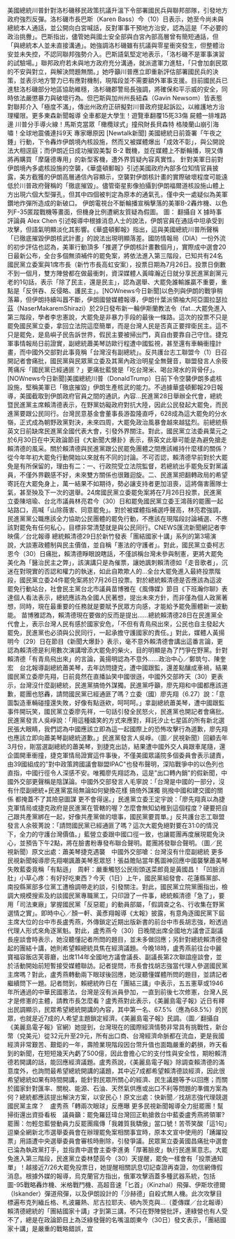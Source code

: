 美國總統川普針對洛杉磯移民政策抗議升溫下令部署國民兵與聯邦部隊，引發地方政府強烈反彈。洛杉磯市長巴斯（Karen Bass）今（10）日表示，她至今尚未與總統本人通話，並公開向白宮喊話，反對軍事干預地方治安，認為這是「不必要的政治挑釁」。巴斯指出，儘管她與國土安全部與白宮內部高層曾有簡短通話，但「與總統本人並未直接溝通」。她強調洛杉磯雖有抗議與零星衝突發生，但整體治安並未失控，不認同聯邦強勢介入。巴斯語氣堅定地表示，「洛杉磯不是軍事演習的試驗場。」聯邦政府若未與地方政府充分溝通，就派遣軍力進駐，「只會加劇民眾的不安與對立，與解決問題無關。」她呼籲川普應立即重新評估部署國民兵的決策，並表示地方警力已有應對機制，現階段並不需要額外軍事支援。目前國民兵已進駐洛杉磯部分地區協助維穩，洛杉磯郡警局長強調，將確保和平示威的安全，同時依法嚴懲暴力與破壞行為。但巴斯與加州州長紐森（Gavin Newsom）皆表態對聯邦介入「極度不滿」，傳出州政府正研擬對川普政府提起訴訟，以維護地方治理權限。更多東森新聞報導 全車都是大學生！遊覽車翻覆15死33傷 屍體一排堆路邊  川普分手導火線！馬斯克當眾「橄欖球式」撞飛財長貝森特  格陵蘭山崩引海嘯！全球地震儀連抖9天 專家曝原因 [Newtalk新聞] 美國總統日前簽署「午夜之錘」行動，下令轟炸伊朗境內核設施，然而又被媒體爆出「成效不彰」，與公開說法大相逕庭；而伊朗近日成功摧毀美製 B-2 戰機，並在媒體上不斷輪播，現又傳將再購買「摩薩德專用」的新型客機，遭外界質疑內容真實性。 針對美軍日前對伊朗境內多處核設施的空襲，《華盛頓郵報》引述美國政府內部多位知情官員披露，美方截獲的伊朗高層通信內容顯示，空襲對伊朗核計畫的實際破壞程度可能遠低於川普政府聲稱的「徹底摧毀」。儘管衛星影像拍攝到伊朗福爾道核設施山體上方出現六個大型彈孔，但其中四個被判定為原本的通氣孔，僅中央一處疑似為美軍鑽地炸彈所造成的新破口。 伊朗電視台不斷輪播宣稱擊落的美軍B-2轟炸機、以色列F-35匿蹤戰機等畫面，但機身比例遭網友質疑為假圖。 圖： 翻攝自 X 據時事評論員 Alex Chen 引述報導中根據消息人士的說法，伊朗官員在通話中坦承受到攻擊，但語氣明顯淡化其影響。《華盛頓郵報》指出，這與美國總統川普所聲稱「已徹底摧毀伊朗核武計畫」的說法出現明顯落差。國防情報局（DIA）一份外流的初步評估也認為，美軍行動頂多「推遲了伊朗核計畫數個月」，實際成中選會20日最新公布，全台多個無須補件的罷免案，將依法進入第三階段，已知共有24名國民黨立委案與1席市長（新竹市長高虹安案），投票日期為7月26日。投票日倒數不到一個月，雙方陣營都在做最衝刺，資深媒體人黃暐瀚近日就分享民進黨創黨元老的1句話，表示「除了民主，還是民主」，認為選舉、大罷免誰輸誰贏不重要，重點是「反併吞、反侵略、護民主」。[NOWnews今日新聞]以色列與伊朗的戰爭稍落幕，但伊朗持續叫囂不斷，伊朗國營媒體報導，伊朗什葉派領袖大阿亞圖拉瑟拉茲（NaserMakaremShirazi）於29日發布新一輪伊斯蘭教法令（fat...大罷免進入第三階段，學者李忠憲說，大罷免是非暴力手段的最後一條路。這次的投票不只是罷免國民黨立委，拿回立法院這麼簡單，而是台灣人民是否真正要捍衛民主。這不只是罷免，是島嶼子民告訴世界，假民主要被掃出門，真自由要靠自己守住。捷克軍事情報局日前證實，副總統蕭美琴訪歐行程遭中國監視，甚至還有車輛衝撞計畫，而中國外交部對此事竟稱「台灣沒有副總統」。反共護台志工聯盟今（1）日召開記者會痛批，國民黨與民眾黨立委及其黨內政治明星全無聲音，聯盟發言人余筱菁痛斥「國民黨已經通匪？」更痛批藍營是「吃台灣米、喝台灣水的背骨仔」。[NOWnews今日新聞]美國總統川普（DonaldTrump）日前下令空襲伊朗多處核設施，堅稱美軍已「徹底摧毀」伊朗生產核武的能力。不過據華盛頓郵報29日報導，美國截取到伊朗政府官員之間的通訊，內容...民進黨28日舉辦全代會，總統暨民進黨主席賴清德表示，在野黨妨礙政府對抗大陸，因此公民發起大罷免，而民進黨要跟公民同行。台灣民意基金會董事長游盈隆直呼，628成為這大罷免的分水嶺，正式成為朝野政黨對決，未來四周，大罷免政治風暴會越來越猛烈。前總統蔡英文日前缺席民進黨全國代表大會，引發外界關注。對此，國民黨立法委員葉元之於6月30日在中天政論節目《大新聞大爆卦》表示，蔡英文此舉可能是為避免搶走賴清德的風采。關於賴清德與民進黨跟公民罷免團體之間應該維持什麼樣的關係？從今年年初大罷免行動開始以來就有不同的討論。不可否認，賴清德早前對於大罷免是有所保留的，理由有二：一、行政院受立法院監督，若總統出手罷免反對黨議員，不僅外界觀感不好，未來雙方關係也很難迴旋。二、民進黨把翻轉政局的希望寄託在大罷免身上，萬一結果不如期待，勢必讓支持者更加沮喪，這將傷害團隊士氣，甚至殃及下一次的選舉。24席國民黨立委罷免案將在7月26日投票，民進黨立委陳培瑜、台北市議員林亮君今（30）日和罷免國民黨立委王鴻薇的罷團一起站路口，高喊「山除薇害、同意罷免」。對於被媒體指補選呼聲高，林亮君強調，民進黨黨公職應該全力協助公民團體的罷免行動，不應該在現階段討論補選、不應該對罷免有任何私心，目標非常清楚就是與公民同行。CNEWS匯流新聞網記者李映儒／台北報導 總統賴清德29日於新竹發表「團結國家十講」系列的第3場演說，大談憲政體制與民主價值，並自稱「憲法的守護者」。對此，國民黨立委柯志恩今（30）日痛批，賴清德睜眼說瞎話，不僅誤稱台灣未參與制憲，更將大罷免美化為「醫治民主之弊」，該演講只是為催票，讓她諷刺賴清德如「走音歌者」，沉迷在對現實的否認和權力的執迷，如此自欺欺人的...全台大罷免進入最終投票階段，國民黨立委24件罷免案將於7月26日投票。對於總統賴清德是否應該為這波罷免行動站台，社會民主黨台北市議員苗博雅在《風傳媒》節目《下班瀚你聊》表達個人看法表示，總統應該為全國人民著想，提出未來方針，而非僅為個人政黨著想，同時，現在最重要的任務就是要賦予民眾方向感，才能給予罷免團體新一波動能。 苗博雅認為，賴清德現在要做的反而是提出......總統賴清德28日在民進黨全代會上，表示台灣人民有感於國家安危，「不但有青鳥飛出來，公民也自主發起大罷免，民進黨也必須與公民同行，一起承擔守護國家的責任。」對此，媒體人黃揚明今（29）日在節目《新聞大爆卦》表示，毫不意外賴清德會講出這番言論，更認為賴清德是利用數次演講增添大罷免的柴火，目的明顯是為了鬥爭在野黨。針對賴清德「有青鳥飛出來」的言論，黃揚明認為不意外......政治中心／鄭筑勻、陳奎宏　台北報導副總統蕭美琴，去年訪問捷克，遭中國跟監，還差點釀成車禍，結果國民黨立委廖先翔，日前竟然在直播訕笑中國很遜，中國外交部昨天（30）更表示，台灣沒什麼副總統，民進黨搞倚外謀獨。民進黨呼籲，廖先翔和中國都應該道歉，罷團也怒轟，請問國民黨已經通匪了嗎？立委（國）廖先翔（6.27）說：「意圖製造車輛碰撞還失敗，好像有點遜欸，呵呵呵。」拿副總統蕭美琴，遭中國跟監事件開玩笑，國民黨立委廖先祥，一句話引發全民怒火，民進黨也開記者會痛批。民進黨發言人吳崢說：「用這種嬉笑的方式來應對，拜託汐止七星區的所有新北選民張大眼睛，我們認為中國應該立即為這一起國際上的恐怖攻擊行為道歉，廖先翔也應該立即向蕭美琴副總統道歉。」民進黨發言人吳崢。（圖／民視新聞）回顧去年3月份，剛當選副總統的蕭美琴，到捷克出訪，結果遭中國外交人員跟車尾隨，還企圖開車衝撞，捷克軍情局證實這件事後，不僅美國眾議院多個委員會表示譴責，由39國組成的"對中政策跨國議會聯盟IPAC"也發布聲明，深陷戰爭中的以色列也直指，中國行徑令人深感不安。唯獨廖先翔認為，這是"出口轉內銷"的假新聞，中國外交部更聲稱是陰謀論。中國外交部發言人毛寧說：「台灣是中國的一部分，沒有什麼副總統+民進黨當局無論如何變換花樣 搞倚外謀獨 挑撥中國和建交國的關係 都掩蓋不了其險惡圖謀 更不會得逞。」民進黨立委王定宇說：「廖先翔真以為捷克軍情局或捷克政府是民進黨在管轄的喔？怎麼會無知幼稚到這個程度？硬要把自己跟共產黨綁在一起，好像共產黨做的壞事，國民黨要買單。」反共護台志工聯盟發言人余筱菁說：「請問國民黨已經通匪了嗎？這次大罷免絕對要在31:0的情況下，全力的守護台灣價值。」藍營立委跟中國口徑一致，也讓罷團再度展現罷免決心，並預告下午2點，將在臉書粉專發布聯合聲明。罷團將發聯合聲明。（圖／民視新聞）原文出處：蕭美琴捷克遇襲　中國外交部嗆：台灣沒有什麼副總統 更多民視新聞報導廖先翔嘲諷蕭美琴惹眾怒！張益贍貼當年舊圖神回應中國襲擊蕭美琴失敗藍委竟稱「有點遜」　周軒：嚴重觸怒公民街頭送菜郎竟是黃國昌！「凹臉消肚」小草心疼：有好好吃東西？今天（1日）上午，國民黨組發會、花蓮縣黨部、南投縣黨部多位黨工遭檢調帶走約談，引發關注。對此，國民黨立院黨團指出，檢調大規模搜索及約談國民黨專職黨工，只印證了一件事，總統賴清德「急了」，要用「司法東廠」掌握國民黨「反惡罷」的動員部屬，「假調查之名、行收集在野黨選情之實」。即時中心／顏一軒、黃彥翔報導《太報》披露，有意角逐國民黨下屆主席大位的台中市長盧秀燕，外傳鎖定近期出版新書的前台中市長胡志強，盼透過代理人形式來角逐黨魁。對此，盧秀燕今（30）日晚間出席全國地方議會正副議長座談會時表示，她沒聽懂記者所問的題目，並未多做回應；另針對總統賴清德發起的團結十講，她則希望賴總統具焦在經濟議題。今晚18時，盧秀燕前往台中麗寶福容飯店芙蓉廳，出席114年全國地方議會議長、副議長第2次聯誼座談會，並於活動開始前短暫接受媒體聯訪。記者提問，市長會找胡志強當代理人參選國民黨主席嗎？對此，盧秀燕轉動兩下眼球後回應，她沒聽懂媒體所問的題目，並請記者繼續問下一題。記者問到，賴總統昨日在「團結三講」中表示，五五憲草或1946年所通過的中華民國憲法，台灣是沒有派員參加，一直到前後七次修憲，台灣人民才是修憲的主體，請教市長怎麼看？盧秀燕對此表示，《美麗島電子報》近日有釋出民調顯示，民眾希望總統開講的內容，其中第一名、67.5%（應為68.5%）的民眾，也就是近7成的人希望主題鎖定經濟。《美麗島電子報》民調。（圖／翻攝自《美麗島電子報》官網）她提到，台灣現在的國際經濟情勢非常具有挑戰性，新台幣（兌美元）從32元升至29元，所有出口商、台灣經濟命脈都在流血，更是我國經濟非常艱苦、艱鉅的一年，壽險業現階段因台幣升值也面臨嚴重的虧損，昨天看到的新聞，在短短幾天內虧了500億，因此會擔心它的支付性與安全性，期盼賴清德若開講的話，能回應經濟議題。盧秀燕說，《美麗島電子報》除調查賴清德的滿意度外，也詢問最希望總統開講的議題，其中近7成都希望賴清德談經濟，因此很希望總統如果有時間開講，能針對民眾所關心的經濟、民生議題等予以回應；而關於國家針對匯率、關稅、能源、石油、天然氣供應或出口不利等問題的準備方案為何？總統都應該提出解決方案，以安民心！原文出處：快新聞／找胡志強代理競選國民黨主席？　盧秀燕「轉兩次眼球」反應曝 更多民視新聞報導全力挺罷團！幫掃街還出資掛看板　議員籲：罷免羅廷瑋台灣回正軌搶救台中藍委盧秀燕將領軍?　罷團：勿輕忽藍營動員力反罷團瘋傳「我雜質我驕傲」當口號！苦苓笑酸「這1句」逗樂全網新北市選舉委員會在辦理罷免案相關事宜時，原本文宣中使用的「踴躍投票」用語遭中央選舉委員會審核時刪除，引發爭議。民眾黨立委黃國昌痛批中選會已淪為執政黨打手，並指責中選會主委李進勇「厚著臉皮」執行民進黨意志。大罷免進入第三階段，民進黨立委林楚茵今（30）天提醒，罷免一樣會有「投票通知單」！越接近7/26大罷免投票日，她提醒相關訊息切記查證再查證，勿信網傳假消息。根據外媒的報導，烏克蘭官方指出，俄軍攻擊涵蓋多種武器系統，包括圖-95戰略轟炸機、米格戰鬥機、高超音速「匕首」（Kinzhal）飛彈、伊斯坎德爾（Iskander）彈道飛彈，以及伊朗設計的「沙赫德」自殺式無人機。此次攻擊目標遍布克列緬丘格、札波羅熱、尼古拉耶夫、頓內茨克與...（菱傳媒／台北報導）賴清德總統的「團結國家十講」才到第三講，不只在野陣營批評，連綠營也有人受不了，總是在政論節目上為泛綠發聲的名嘴溫朗東今（30日）發文表示，「團結國家十講」是嚴重的戰略錯誤，宜